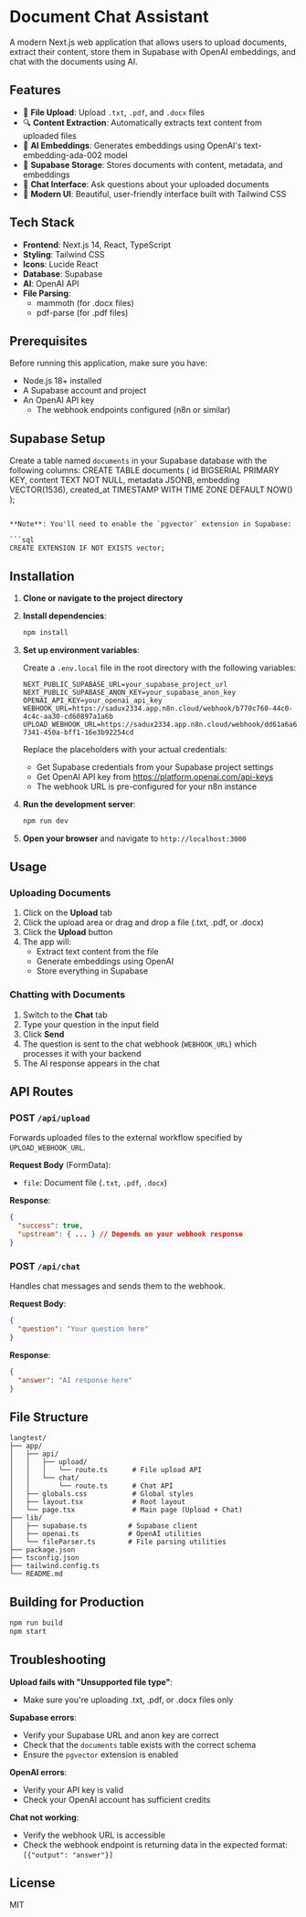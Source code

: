 # Document Chat Assistant

A modern Next.js web application that allows users to upload documents, extract their content, store them in Supabase with OpenAI embeddings, and chat with the documents using AI.

## Features

- 📁 **File Upload**: Upload `.txt`, `.pdf`, and `.docx` files
- 🔍 **Content Extraction**: Automatically extracts text content from uploaded files
- 🤖 **AI Embeddings**: Generates embeddings using OpenAI's text-embedding-ada-002 model
- 💾 **Supabase Storage**: Stores documents with content, metadata, and embeddings
- 💬 **Chat Interface**: Ask questions about your uploaded documents
- 🎨 **Modern UI**: Beautiful, user-friendly interface built with Tailwind CSS

## Tech Stack

- **Frontend**: Next.js 14, React, TypeScript
- **Styling**: Tailwind CSS
- **Icons**: Lucide React
- **Database**: Supabase
- **AI**: OpenAI API
- **File Parsing**: 
  - mammoth (for .docx files)
  - pdf-parse (for .pdf files)

## Prerequisites
Before running this application, make sure you have:

- Node.js 18+ installed
- A Supabase account and project
- An OpenAI API key
  - The webhook endpoints configured (n8n or similar)

## Supabase Setup

Create a table named `documents` in your Supabase database with the following columns:
CREATE TABLE documents (
  id BIGSERIAL PRIMARY KEY,
  content TEXT NOT NULL,
  metadata JSONB,
  embedding VECTOR(1536),
  created_at TIMESTAMP WITH TIME ZONE DEFAULT NOW()
);
```

**Note**: You'll need to enable the `pgvector` extension in Supabase:

```sql
CREATE EXTENSION IF NOT EXISTS vector;
```

## Installation

1. **Clone or navigate to the project directory**

2. **Install dependencies**:
   ```bash
   npm install
   ```

3. **Set up environment variables**:
   
   Create a `.env.local` file in the root directory with the following variables:

   ```env
   NEXT_PUBLIC_SUPABASE_URL=your_supabase_project_url
   NEXT_PUBLIC_SUPABASE_ANON_KEY=your_supabase_anon_key
   OPENAI_API_KEY=your_openai_api_key
   WEBHOOK_URL=https://sadux2334.app.n8n.cloud/webhook/b770c760-44c0-4c4c-aa30-cd60897a1a6b
   UPLOAD_WEBHOOK_URL=https://sadux2334.app.n8n.cloud/webhook/dd61a6a6-7341-450a-bff1-16e3b92254cd
   ```

   Replace the placeholders with your actual credentials:
   - Get Supabase credentials from your Supabase project settings
   - Get OpenAI API key from https://platform.openai.com/api-keys
   - The webhook URL is pre-configured for your n8n instance

4. **Run the development server**:
   ```bash
   npm run dev
   ```

5. **Open your browser** and navigate to `http://localhost:3000`

## Usage

### Uploading Documents

1. Click on the **Upload** tab
2. Click the upload area or drag and drop a file (.txt, .pdf, or .docx)
3. Click the **Upload** button
4. The app will:
   - Extract text content from the file
   - Generate embeddings using OpenAI
   - Store everything in Supabase

### Chatting with Documents

1. Switch to the **Chat** tab
2. Type your question in the input field
3. Click **Send**
4. The question is sent to the chat webhook (`WEBHOOK_URL`) which processes it with your backend
5. The AI response appears in the chat

## API Routes

### POST `/api/upload`

Forwards uploaded files to the external workflow specified by `UPLOAD_WEBHOOK_URL`.

**Request Body** (FormData):
- `file`: Document file (`.txt`, `.pdf`, `.docx`)

**Response**:
```json
{
  "success": true,
  "upstream": { ... } // Depends on your webhook response
}
```

### POST `/api/chat`

Handles chat messages and sends them to the webhook.

**Request Body**:
```json
{
  "question": "Your question here"
}
```

**Response**:
```json
{
  "answer": "AI response here"
}
```

## File Structure

```
langtest/
├── app/
│   ├── api/
│   │   ├── upload/
│   │   │   └── route.ts      # File upload API
│   │   └── chat/
│   │       └── route.ts      # Chat API
│   ├── globals.css           # Global styles
│   ├── layout.tsx            # Root layout
│   └── page.tsx              # Main page (Upload + Chat)
├── lib/
│   ├── supabase.ts          # Supabase client
│   ├── openai.ts            # OpenAI utilities
│   └── fileParser.ts        # File parsing utilities
├── package.json
├── tsconfig.json
├── tailwind.config.ts
└── README.md
```

## Building for Production

```bash
npm run build
npm start
```

## Troubleshooting

**Upload fails with "Unsupported file type"**:
- Make sure you're uploading .txt, .pdf, or .docx files only

**Supabase errors**:
- Verify your Supabase URL and anon key are correct
- Check that the `documents` table exists with the correct schema
- Ensure the `pgvector` extension is enabled

**OpenAI errors**:
- Verify your API key is valid
- Check your OpenAI account has sufficient credits

**Chat not working**:
- Verify the webhook URL is accessible
- Check the webhook endpoint is returning data in the expected format: `[{"output": "answer"}]`

## License

MIT
